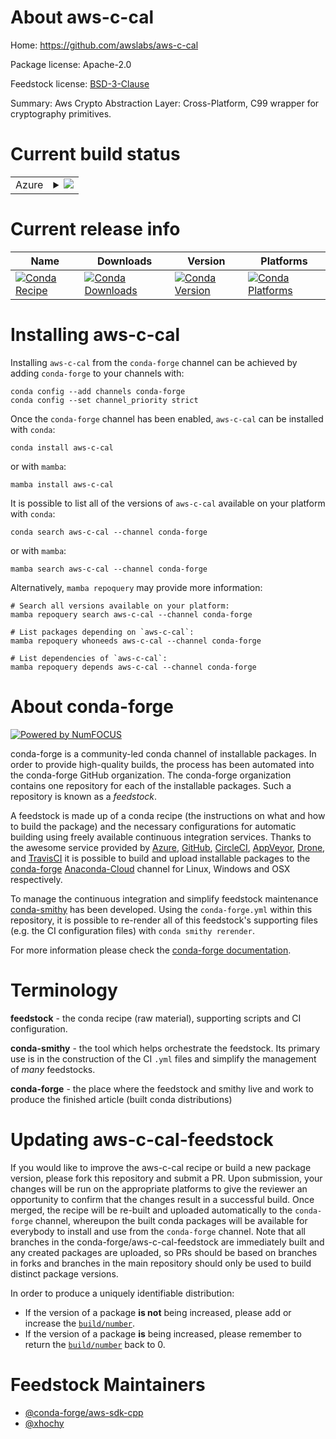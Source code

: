 About aws-c-cal
===============

Home: https://github.com/awslabs/aws-c-cal

Package license: Apache-2.0

Feedstock license: [BSD-3-Clause](https://github.com/conda-forge/aws-c-cal-feedstock/blob/main/LICENSE.txt)

Summary: Aws Crypto Abstraction Layer: Cross-Platform, C99 wrapper for cryptography primitives.

Current build status
====================


<table>
    
  <tr>
    <td>Azure</td>
    <td>
      <details>
        <summary>
          <a href="https://dev.azure.com/conda-forge/feedstock-builds/_build/latest?definitionId=11266&branchName=main">
            <img src="https://dev.azure.com/conda-forge/feedstock-builds/_apis/build/status/aws-c-cal-feedstock?branchName=main">
          </a>
        </summary>
        <table>
          <thead><tr><th>Variant</th><th>Status</th></tr></thead>
          <tbody><tr>
              <td>linux_64_openssl1.1.1</td>
              <td>
                <a href="https://dev.azure.com/conda-forge/feedstock-builds/_build/latest?definitionId=11266&branchName=main">
                  <img src="https://dev.azure.com/conda-forge/feedstock-builds/_apis/build/status/aws-c-cal-feedstock?branchName=main&jobName=linux&configuration=linux%20linux_64_openssl1.1.1" alt="variant">
                </a>
              </td>
            </tr><tr>
              <td>linux_64_openssl3</td>
              <td>
                <a href="https://dev.azure.com/conda-forge/feedstock-builds/_build/latest?definitionId=11266&branchName=main">
                  <img src="https://dev.azure.com/conda-forge/feedstock-builds/_apis/build/status/aws-c-cal-feedstock?branchName=main&jobName=linux&configuration=linux%20linux_64_openssl3" alt="variant">
                </a>
              </td>
            </tr><tr>
              <td>linux_aarch64_openssl1.1.1</td>
              <td>
                <a href="https://dev.azure.com/conda-forge/feedstock-builds/_build/latest?definitionId=11266&branchName=main">
                  <img src="https://dev.azure.com/conda-forge/feedstock-builds/_apis/build/status/aws-c-cal-feedstock?branchName=main&jobName=linux&configuration=linux%20linux_aarch64_openssl1.1.1" alt="variant">
                </a>
              </td>
            </tr><tr>
              <td>linux_aarch64_openssl3</td>
              <td>
                <a href="https://dev.azure.com/conda-forge/feedstock-builds/_build/latest?definitionId=11266&branchName=main">
                  <img src="https://dev.azure.com/conda-forge/feedstock-builds/_apis/build/status/aws-c-cal-feedstock?branchName=main&jobName=linux&configuration=linux%20linux_aarch64_openssl3" alt="variant">
                </a>
              </td>
            </tr><tr>
              <td>linux_ppc64le_openssl1.1.1</td>
              <td>
                <a href="https://dev.azure.com/conda-forge/feedstock-builds/_build/latest?definitionId=11266&branchName=main">
                  <img src="https://dev.azure.com/conda-forge/feedstock-builds/_apis/build/status/aws-c-cal-feedstock?branchName=main&jobName=linux&configuration=linux%20linux_ppc64le_openssl1.1.1" alt="variant">
                </a>
              </td>
            </tr><tr>
              <td>linux_ppc64le_openssl3</td>
              <td>
                <a href="https://dev.azure.com/conda-forge/feedstock-builds/_build/latest?definitionId=11266&branchName=main">
                  <img src="https://dev.azure.com/conda-forge/feedstock-builds/_apis/build/status/aws-c-cal-feedstock?branchName=main&jobName=linux&configuration=linux%20linux_ppc64le_openssl3" alt="variant">
                </a>
              </td>
            </tr><tr>
              <td>osx_64_openssl1.1.1</td>
              <td>
                <a href="https://dev.azure.com/conda-forge/feedstock-builds/_build/latest?definitionId=11266&branchName=main">
                  <img src="https://dev.azure.com/conda-forge/feedstock-builds/_apis/build/status/aws-c-cal-feedstock?branchName=main&jobName=osx&configuration=osx%20osx_64_openssl1.1.1" alt="variant">
                </a>
              </td>
            </tr><tr>
              <td>osx_64_openssl3</td>
              <td>
                <a href="https://dev.azure.com/conda-forge/feedstock-builds/_build/latest?definitionId=11266&branchName=main">
                  <img src="https://dev.azure.com/conda-forge/feedstock-builds/_apis/build/status/aws-c-cal-feedstock?branchName=main&jobName=osx&configuration=osx%20osx_64_openssl3" alt="variant">
                </a>
              </td>
            </tr><tr>
              <td>osx_arm64_openssl1.1.1</td>
              <td>
                <a href="https://dev.azure.com/conda-forge/feedstock-builds/_build/latest?definitionId=11266&branchName=main">
                  <img src="https://dev.azure.com/conda-forge/feedstock-builds/_apis/build/status/aws-c-cal-feedstock?branchName=main&jobName=osx&configuration=osx%20osx_arm64_openssl1.1.1" alt="variant">
                </a>
              </td>
            </tr><tr>
              <td>osx_arm64_openssl3</td>
              <td>
                <a href="https://dev.azure.com/conda-forge/feedstock-builds/_build/latest?definitionId=11266&branchName=main">
                  <img src="https://dev.azure.com/conda-forge/feedstock-builds/_apis/build/status/aws-c-cal-feedstock?branchName=main&jobName=osx&configuration=osx%20osx_arm64_openssl3" alt="variant">
                </a>
              </td>
            </tr><tr>
              <td>win_64_openssl1.1.1</td>
              <td>
                <a href="https://dev.azure.com/conda-forge/feedstock-builds/_build/latest?definitionId=11266&branchName=main">
                  <img src="https://dev.azure.com/conda-forge/feedstock-builds/_apis/build/status/aws-c-cal-feedstock?branchName=main&jobName=win&configuration=win%20win_64_openssl1.1.1" alt="variant">
                </a>
              </td>
            </tr><tr>
              <td>win_64_openssl3</td>
              <td>
                <a href="https://dev.azure.com/conda-forge/feedstock-builds/_build/latest?definitionId=11266&branchName=main">
                  <img src="https://dev.azure.com/conda-forge/feedstock-builds/_apis/build/status/aws-c-cal-feedstock?branchName=main&jobName=win&configuration=win%20win_64_openssl3" alt="variant">
                </a>
              </td>
            </tr>
          </tbody>
        </table>
      </details>
    </td>
  </tr>
</table>

Current release info
====================

| Name | Downloads | Version | Platforms |
| --- | --- | --- | --- |
| [![Conda Recipe](https://img.shields.io/badge/recipe-aws--c--cal-green.svg)](https://anaconda.org/conda-forge/aws-c-cal) | [![Conda Downloads](https://img.shields.io/conda/dn/conda-forge/aws-c-cal.svg)](https://anaconda.org/conda-forge/aws-c-cal) | [![Conda Version](https://img.shields.io/conda/vn/conda-forge/aws-c-cal.svg)](https://anaconda.org/conda-forge/aws-c-cal) | [![Conda Platforms](https://img.shields.io/conda/pn/conda-forge/aws-c-cal.svg)](https://anaconda.org/conda-forge/aws-c-cal) |

Installing aws-c-cal
====================

Installing `aws-c-cal` from the `conda-forge` channel can be achieved by adding `conda-forge` to your channels with:

```
conda config --add channels conda-forge
conda config --set channel_priority strict
```

Once the `conda-forge` channel has been enabled, `aws-c-cal` can be installed with `conda`:

```
conda install aws-c-cal
```

or with `mamba`:

```
mamba install aws-c-cal
```

It is possible to list all of the versions of `aws-c-cal` available on your platform with `conda`:

```
conda search aws-c-cal --channel conda-forge
```

or with `mamba`:

```
mamba search aws-c-cal --channel conda-forge
```

Alternatively, `mamba repoquery` may provide more information:

```
# Search all versions available on your platform:
mamba repoquery search aws-c-cal --channel conda-forge

# List packages depending on `aws-c-cal`:
mamba repoquery whoneeds aws-c-cal --channel conda-forge

# List dependencies of `aws-c-cal`:
mamba repoquery depends aws-c-cal --channel conda-forge
```


About conda-forge
=================

[![Powered by
NumFOCUS](https://img.shields.io/badge/powered%20by-NumFOCUS-orange.svg?style=flat&colorA=E1523D&colorB=007D8A)](https://numfocus.org)

conda-forge is a community-led conda channel of installable packages.
In order to provide high-quality builds, the process has been automated into the
conda-forge GitHub organization. The conda-forge organization contains one repository
for each of the installable packages. Such a repository is known as a *feedstock*.

A feedstock is made up of a conda recipe (the instructions on what and how to build
the package) and the necessary configurations for automatic building using freely
available continuous integration services. Thanks to the awesome service provided by
[Azure](https://azure.microsoft.com/en-us/services/devops/), [GitHub](https://github.com/),
[CircleCI](https://circleci.com/), [AppVeyor](https://www.appveyor.com/),
[Drone](https://cloud.drone.io/welcome), and [TravisCI](https://travis-ci.com/)
it is possible to build and upload installable packages to the
[conda-forge](https://anaconda.org/conda-forge) [Anaconda-Cloud](https://anaconda.org/)
channel for Linux, Windows and OSX respectively.

To manage the continuous integration and simplify feedstock maintenance
[conda-smithy](https://github.com/conda-forge/conda-smithy) has been developed.
Using the ``conda-forge.yml`` within this repository, it is possible to re-render all of
this feedstock's supporting files (e.g. the CI configuration files) with ``conda smithy rerender``.

For more information please check the [conda-forge documentation](https://conda-forge.org/docs/).

Terminology
===========

**feedstock** - the conda recipe (raw material), supporting scripts and CI configuration.

**conda-smithy** - the tool which helps orchestrate the feedstock.
                   Its primary use is in the construction of the CI ``.yml`` files
                   and simplify the management of *many* feedstocks.

**conda-forge** - the place where the feedstock and smithy live and work to
                  produce the finished article (built conda distributions)


Updating aws-c-cal-feedstock
============================

If you would like to improve the aws-c-cal recipe or build a new
package version, please fork this repository and submit a PR. Upon submission,
your changes will be run on the appropriate platforms to give the reviewer an
opportunity to confirm that the changes result in a successful build. Once
merged, the recipe will be re-built and uploaded automatically to the
`conda-forge` channel, whereupon the built conda packages will be available for
everybody to install and use from the `conda-forge` channel.
Note that all branches in the conda-forge/aws-c-cal-feedstock are
immediately built and any created packages are uploaded, so PRs should be based
on branches in forks and branches in the main repository should only be used to
build distinct package versions.

In order to produce a uniquely identifiable distribution:
 * If the version of a package **is not** being increased, please add or increase
   the [``build/number``](https://docs.conda.io/projects/conda-build/en/latest/resources/define-metadata.html#build-number-and-string).
 * If the version of a package **is** being increased, please remember to return
   the [``build/number``](https://docs.conda.io/projects/conda-build/en/latest/resources/define-metadata.html#build-number-and-string)
   back to 0.

Feedstock Maintainers
=====================

* [@conda-forge/aws-sdk-cpp](https://github.com/conda-forge/aws-sdk-cpp/)
* [@xhochy](https://github.com/xhochy/)

